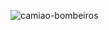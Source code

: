 ![camiao-bombeiros](https://github.com/user-attachments/assets/6c8d6d07-a381-421b-b47f-095d7fa66b38)
